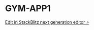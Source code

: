 # GYM-APP1

[Edit in StackBlitz next generation editor ⚡️](https://stackblitz.com/~/github.com/KevinPorras99/GYM-APP1)